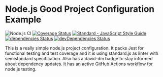 # Node.js Good Project Configuration Example 
![Node.js CI](https://github.com/cesgarpas/good-nodejs-configuration/workflows/Node.js%20CI/badge.svg?branch=master)
[![Coverage Status](https://coveralls.io/repos/github/cesgarpas/good-nodejs-configuration/badge.svg?branch=master)](https://coveralls.io/github/cesgarpas/good-nodejs-configuration?branch=master) 
<a href="https://standardjs.com"><img src="https://img.shields.io/badge/code_style-semistandard-brightgreen.svg" alt="Standard - JavaScript Style Guide"></a>
[![dependencies Status](https://david-dm.org/cesgarpas/good-nodejs-configuration/status.svg)](https://david-dm.org/cesgarpas/good-nodejs-configuration)
[![devDependencies Status](https://david-dm.org/cesgarpas/good-nodejs-configuration/dev-status.svg)](https://david-dm.org/cesgarpas/good-nodejs-configuration)

This is a really simple node.js project configuration. It packs Jest for functional testing and test coverage and it is using standard.js as linter with semistandard specification. Also has a david-dm badge to stay informed about dependency updates. It has an active GitHub Actions workflow for node.js testing.

